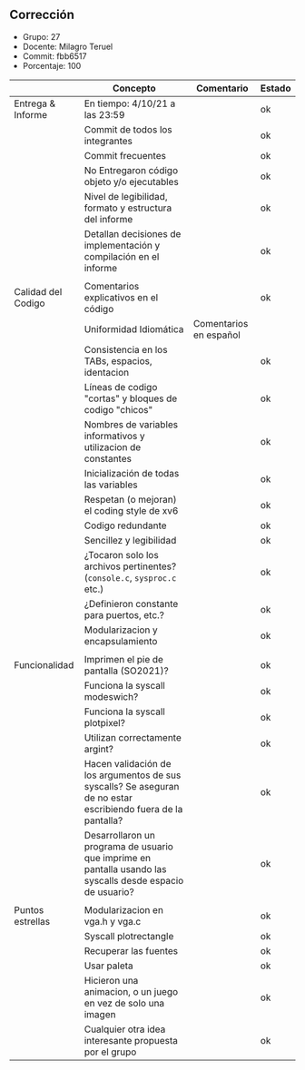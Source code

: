 ## Corrección
* Grupo: 	27
* Docente:	Milagro Teruel
* Commit:	fbb6517
* Porcentaje:	100

|  | Concepto | Comentario | Estado |
|---|---|---|---|
| Entrega & Informe | En tiempo: 4/10/21 a las 23:59 |  | ok |
|  | Commit de todos los integrantes |  | ok |
|  | Commit frecuentes |  | ok |
|  | No Entregaron código objeto y/o ejecutables |  | ok |
|  | Nivel de legibilidad, formato y estructura del informe |  | ok |
|  | Detallan decisiones de implementación y compilación en el informe |  | ok |
|  |  |  |  |
| Calidad del Codigo | Comentarios explicativos en el código |  | ok |
|  | Uniformidad Idiomática | Comentarios en español |  |
|  | Consistencia en los TABs, espacios, identacion |  | ok |
|  | Líneas de codigo "cortas" y bloques de codigo "chicos" |  | ok |
|  | Nombres de variables informativos y utilizacion de constantes |  | ok |
|  | Inicialización de todas las variables |  | ok |
|  | Respetan (o mejoran) el coding style de xv6 |  | ok |
|  | Codigo redundante |  | ok |
|  | Sencillez y legibilidad |  | ok |
|  | ¿Tocaron solo los archivos pertinentes? (`console.c`, `sysproc.c` etc.) |  | ok |
|  | ¿Definieron constante para puertos, etc.? |  | ok |
|  | Modularizacion y encapsulamiento |  | ok |
|  |  |  |  |
| Funcionalidad | Imprimen el pie de pantalla (SO2021)? |  | ok |
|  | Funciona la syscall modeswich?  |  | ok |
|  | Funciona la syscall plotpixel? |  | ok |
|  | Utilizan correctamente argint? |  | ok |
|  | Hacen validación de los argumentos de sus syscalls? Se aseguran de no estar escribiendo fuera de la pantalla? |  | ok |
|  | Desarrollaron un programa de usuario que imprime en pantalla usando las syscalls desde espacio de usuario? |  | ok |
|  |  |  |  |
| Puntos estrellas | Modularizacion en vga.h y vga.c |  | ok |
|  | Syscall plotrectangle |  | ok |
|  | Recuperar las fuentes |  | ok |
|  | Usar paleta |  | ok |
|  | Hicieron una animacion, o un juego en vez de solo una imagen |  | ok |
|  | Cualquier otra idea interesante propuesta por el grupo |  | ok |